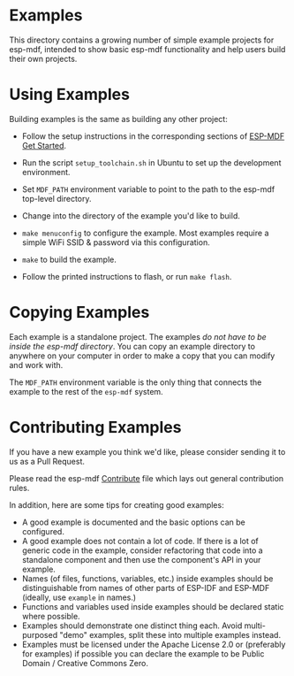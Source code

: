 # Examples

This directory contains a growing number of simple example projects for esp-mdf, intended to show basic esp-mdf functionality and help users build their own projects.

# Using Examples

Building examples is the same as building any other project:

* Follow the setup instructions in the corresponding sections of [ESP-MDF Get Started](docs/get-started.md).

* Run the script `setup_toolchain.sh` in Ubuntu to set up the development environment.
* Set `MDF_PATH` environment variable to point to the path to the esp-mdf top-level directory.
* Change into the directory of the example you'd like to build.
* `make menuconfig` to configure the example. Most examples require a simple WiFi SSID & password via this configuration.
* `make` to build the example.
* Follow the printed instructions to flash, or run `make flash`.

# Copying Examples

Each example is a standalone project. The examples *do not have to be inside the esp-mdf directory*. You can copy an example directory to anywhere on your computer in order to make a copy that you can modify and work with.

The `MDF_PATH` environment variable is the only thing that connects the example to the rest of the `esp-mdf` system.

# Contributing Examples

If you have a new example you think we'd like, please consider sending it to us as a Pull Request.

Please read the esp-mdf [Contribute](docs/contribute.md) file which lays out general contribution rules.

In addition, here are some tips for creating good examples:

* A good example is documented and the basic options can be configured.
* A good example does not contain a lot of code. If there is a lot of generic code in the example, consider refactoring that code into a standalone component and then use the component's API in your example.
* Names (of files, functions, variables, etc.) inside examples should be distinguishable from names of other parts of ESP-IDF and ESP-MDF (ideally, use `example` in names.)
* Functions and variables used inside examples should be declared static where possible.
* Examples should demonstrate one distinct thing each. Avoid multi-purposed "demo" examples, split these into multiple examples instead.
* Examples must be licensed under the Apache License 2.0 or (preferably for examples) if possible you can declare the example to be Public Domain / Creative Commons Zero.
